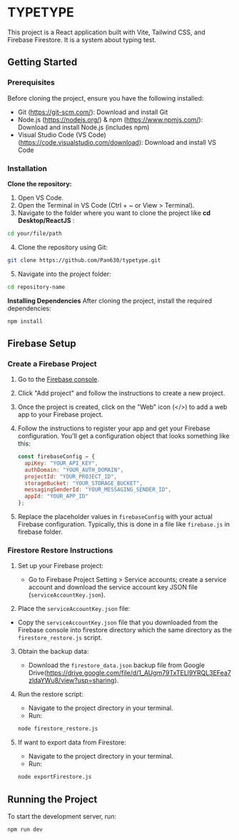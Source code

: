 # TYPETYPE

This project is a React application built with Vite, Tailwind CSS, and Firebase Firestore. It is a system about typing test.

## Getting Started

### Prerequisites
Before cloning the project, ensure you have the following installed:

- Git (https://git-scm.com/): Download and install Git
- Node.js (https://nodejs.org/) & npm (https://www.npmjs.com/): Download and install Node.js (includes npm)
- Visual Studio Code (VS Code) (https://code.visualstudio.com/download): Download and install VS Code

### Installation

**Clone the repository:**
1.	Open VS Code.
2.	Open the Terminal in VS Code (Ctrl + ~ or View > Terminal).
3.	Navigate to the folder where you want to clone the project like <b>cd Desktop/ReactJS</b> :
```bash
cd your/file/path
```
4. Clone the repository using Git:
```bash
git clone https://github.com/Pan630/typetype.git
```
5. Navigate into the project folder:
```bash
cd repository-name
```

**Installing Dependencies**
After cloning the project, install the required dependencies:
```bash
npm install
```

## Firebase Setup

### Create a Firebase Project

1.  Go to the [Firebase console](https://console.firebase.google.com/).
2.  Click "Add project" and follow the instructions to create a new project.
3.  Once the project is created, click on the "Web" icon (</>) to add a web app to your Firebase project.
4.  Follow the instructions to register your app and get your Firebase configuration.  You'll get a configuration object that looks something like this:

    ```javascript
    const firebaseConfig = {
      apiKey: "YOUR_API_KEY",
      authDomain: "YOUR_AUTH_DOMAIN",
      projectId: "YOUR_PROJECT_ID",
      storageBucket: "YOUR_STORAGE_BUCKET",
      messagingSenderId: "YOUR_MESSAGING_SENDER_ID",
      appId: "YOUR_APP_ID"
    };
    ```

5.  Replace the placeholder values in `firebaseConfig` with your actual Firebase configuration. Typically, this is done in a file like `firebase.js` in firebase folder.

### Firestore Restore Instructions

1.  Set up your Firebase project:
    *   Go to Firebase Project Setting > Service accounts; create a service account and download the service account key JSON file (`serviceAccountKey.json`).

2. Place the `serviceAccountKey.json` file:
*   Copy the `serviceAccountKey.json` file that you downloaded from the Firebase console into firestore directory which the same directory as the `firestore_restore.js` script.

3.  Obtain the backup data:

    *   Download the `firestore_data.json` backup file from Google Drive(https://drive.google.com/file/d/1_AUgm79TxTELl9YRQL3EFea7zldaYWu8/view?usp=sharing).

4.  Run the restore script:

    *   Navigate to the project directory in your terminal.
    *   Run: 
    ```bash
    node firestore_restore.js
    ```

5.  If want to export data from Firestore:

    *   Navigate to the project directory in your terminal.
    *   Run: 
    ```bash
    node exportFirestore.js
    ```

## Running the Project
To start the development server, run:
```bash
npm run dev
```